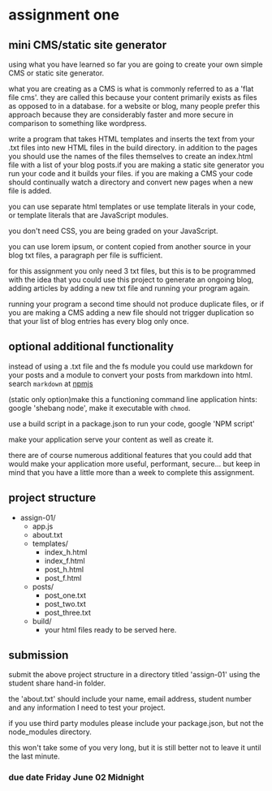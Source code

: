 # assignment one
## mini CMS/static site generator

using what you have learned so far you are going to create your own simple CMS
or static site generator.

what you are creating as a CMS is what is commonly referred to as a 'flat file
cms'. they are called this because your content primarily exists as files as
opposed to in a database. for a website or blog, many people prefer this approach because they are
considerably faster and more secure in comparison to something like wordpress.

write a program that takes HTML templates and inserts the text from your .txt
files into new HTML files in the build directory. in addition to the pages you
should use the names of the files themselves to create an index.html file with a
list of your blog posts.if you are making a static site generator you run your
code and it builds your files. if you are making a CMS your code should
continually watch a directory and convert new pages when a new file is added.

you can use separate html templates or use template literals in your code, or
template literals that are JavaScript modules.

you don't need CSS, you are being graded on your JavaScript.

you can use lorem ipsum, or content copied from another source in your blog txt files, a paragraph per file is
sufficient. 

for this assignment you only need 3 txt files, but this is to be programmed with
the idea that you could use this project to generate an ongoing blog, adding articles by
adding a new txt file and running your program again.

running your program a second time should not produce duplicate files, or if you
are making a CMS adding a new file should not trigger duplication so that your
list of blog entries has every blog only once.

## optional additional functionality

instead of using a .txt file and the fs module you could use markdown for your
posts and a module to convert your posts from markdown into html.
search `markdown` at [npmjs](https://www.npmjs.com/)

(static only option)make this a functioning command line application hints: google 'shebang node', make it
executable with `chmod`.

use a build script in a package.json to run your code, google 'NPM script'

make your application serve your content as well as create it.

there are of course numerous additional features that you could add that would
make your application more useful, performant, secure... but keep in mind that
you have a little more than a week to complete this assignment.

## project structure

- assign-01/
  - app.js
  - about.txt
  - templates/
    - index_h.html
    - index_f.html
    - post_h.html
    - post_f.html
  - posts/
    - post_one.txt
    - post_two.txt
    - post_three.txt
  - build/
    - your html files ready to be served here.

## submission
submit the above project structure in a directory titled 'assign-01' using the
student share hand-in folder.

the 'about.txt' should include your name, email address, student number and any
information I need to test your project.

if you use third party modules please include your package.json, but not the
node_modules directory.

this won't take some of you very long, but it is still better not to leave it
until the last minute.

### due date Friday June 02 Midnight


